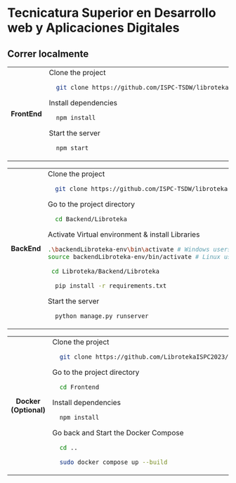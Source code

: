 # Tecnicatura Superior en Desarrollo web y Aplicaciones Digitales



## Correr localmente
<table>
<tr>
<th> FrontEnd </th>
<td>
Clone the project

```bash
  git clone https://github.com/ISPC-TSDW/libroteka-frontend.git

``` 

Install dependencies

```bash
  npm install
```

Start the server

```bash
  npm start
```
</td>
</tr>
</table>
<table>
<tr>
<th> BackEnd </th>
<td>
Clone the project

```bash
  git clone https://github.com/ISPC-TSDW/libroteka-backend.git
``` 

Go to the project directory

```bash
  cd Backend/Libroteka
```

Activate Virtual environment & install Libraries

```bash
.\backendLibroteka-env\bin\activate # Windows users
source backendLibroteka-env/bin/activate # Linux users

```
```bash
 cd Libroteka/Backend/Libroteka
```
```bash
  pip install -r requirements.txt
```

Start the server

```bash
  python manage.py runserver
```
</td>
</tr>
</table>

<table>
<tr>
<th> Docker <br> (Optional) </th>
<td>
Clone the project

```bash
  git clone https://github.com/LibrotekaISPC2023/Libroteka.git
``` 

Go to the project directory

```bash
  cd Frontend
```

Install dependencies

```bash
  npm install
```

Go back and Start the Docker Compose

```bash
  cd ..
```
```bash
  sudo docker compose up --build
```
</td>
</tr>
</table>
<table>

